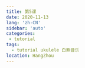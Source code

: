```yaml
---
title: 第5课
date: 2020-11-13
lang: 'zh-CN'
sidebar: 'auto'
categories:
 - tutorial
tags: 
  - tutorial ukulele 白熊音乐
location: HangZhou
---
```


<!-- <iframe style="height: -webkit-fill-available;width: -webkit-fill-available;" src="/ukuleleTutorial/进阶5.pdf" scrolling="no" border="0" frameborder="no" framespacing="0" allowfullscreen="true"> </iframe> -->